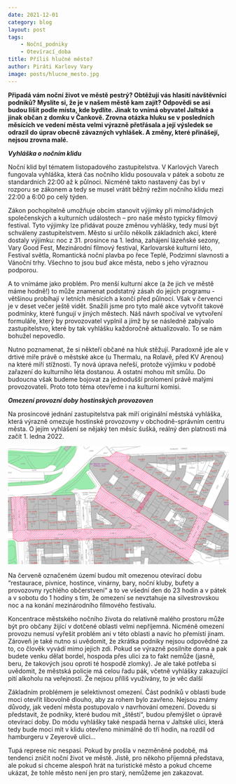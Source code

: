```yaml
---
date: 2021-12-01
category: blog
layout: post
tags:
    - Noční_podniky
    - Otevírací_doba
title: Příliš hlučné město?
author: Piráti Karlovy Vary
image: posts/hlucne_mesto.jpg
---
```

**Připadá vám noční život ve městě pestrý? Obtěžují vás hlasití návštěvníci podniků? Myslíte si, že je v našem městě kam zajít? Odpovědi se asi budou lišit podle místa, kde bydlíte. Jinak to vnímá obyvatel Jaltské a jinak občan z domku v Čankově. Zrovna otázka hluku se v posledních měsících ve vedení města velmi výrazně přetřásala a její výsledek se odrazil do úprav obecně závazných vyhlášek. A změny, které přinášejí, nejsou zrovna malé.**

***Vyhláška o nočním klidu***

Noční klid byl tématem listopadového zastupitelstva. V Karlových Varech fungovala vyhláška, která čas nočního klidu posouvala v pátek a sobotu ze standardních 22:00 až k půlnoci. Nicméně takto nastavený čas byl v rozporu se zákonem a tedy se musel vrátit běžný režim nočního klidu mezi 22:00 a 6:00 po celý týden.

Zákon pochopitelně umožňuje obcím stanovit výjimky při mimořádných společenských a kulturních událostech – pro naše město typicky filmový festival. Tyto výjimky lze přidávat pouze změnou vyhlášky, tedy musí být schváleny zastupitelstvem. Město si určilo několik základních akcí, které dostaly výjimku: noc z 31. prosince na 1. ledna, zahájení lázeňské sezony, Vary Good Fest, Mezinárodní filmový festival, Karlovarské kulturní léto, Festival světla, Romantická noční plavba po řece Teplé, Podzimní slavnosti a Vánoční trhy. Všechno to jsou buď akce města, nebo s jeho výraznou podporou.

A to vnímáme jako problém. Pro menší kulturní akce (a že jich ve městě máme hodně!) to může znamenat podstatný zásah do jejich programu - většinou probíhají v letních měsících a končí před půlnocí. Však v červenci je v deset večer ještě vidět. Snažili jsme pro tyto malé akce vytvořit takové podmínky, které fungují v jiných městech. Náš návrh spočíval ve vytvoření formuláře, který by provozovatel vyplnil a jímž by se následně zabývalo zastupitelstvo, které by tak vyhlášku každoročně aktualizovalo. To se nám bohužel nepovedlo.

Nutno poznamenat, že si někteří občané na hluk stěžují. Paradoxně jde ale v drtivé míře právě o městské akce (u Thermalu, na Rolavě, před KV Arenou) na které míří stížnosti. Ty nová úprava neřeší, protože výjimku v podobě zařazení do kulturního léta dostanou. A ostatní mohou mít smůlu. Do budoucna však budeme bojovat za jednodušší prolomení právě malými provozovateli. Proto toto téma otevřeme i na kulturní komisi.

***Omezení provozní doby hostinských provozoven***

Na prosincové jednání zastupitelstva pak míří originální městská vyhláška, která výrazně omezuje hostinské provozovny v obchodně-správním centru města. O jejím vyhlášení se nějaký ten měsíc šušká, reálný den platnosti má začít 1. ledna 2022.

![Ve vyznačené oblasti budou muset podniky omezit otevírací dobu](/assets/img/posts/zakazana_oblast.png)

Na červeně označeném území budou mít omezenou otevírací dobu “restaurace, pivnice, hostince, vinárny, bary, noční kluby, bufety a provozovny rychlého občerstvení“ a to ve všední den do 23 hodin a v pátek a v sobotu do 1 hodiny s tím, že omezení se nevztahuje na silvestrovskou noc a na konání mezinárodního filmového festivalu.

Koncentrace městského nočního života do relativně malého prostoru může být pro občany žijící v dotčené oblasti velmi nepříjemná. Nicméně omezení provozu nemusí vyřešit problém ani v této oblasti a navíc ho přemístí jinam. Zároveň je také nutno si uvědomit, že zkrátka podniky nejsou odpovědné za to, co člověk vyvádí mimo jejich zdi. Pokud se výrazně posilníte doma a pak budete venku dělat bordel, hospoda přes ulici za to fakt nemůže (jasně, beru, že takových jsou oproti té hospodě zlomky). Je ale také potřeba si uvědomit, že městská policie má celou řadu pák, včetně vyhlášky zakazující pití alkoholu na veřejnosti. Že nejsou příliš využívány, to je věc další

Základním problémem je selektivnost omezení. Část podniků v oblasti bude moci otevřít libovolně dlouho, aby za rohem bylo zavřeno. Nejsou známy důvody, jak vedení města postupovalo v navrhování omezení. Dovedu si představit, že podniky, které budou mít „štěstí“, budou přemýšlet o úpravě otevírací doby. Do módu vyhlášky také nespadá herna v Jaltské ulici, která tedy bude moci mít v klidu otevřeno minimálně do tří hodin, na rozdíl od hamburgeru v Zeyerově ulici…

Tupá represe nic nespasí. Pokud by prošla v nezměněné podobě, má tendenci zničit noční život ve městě. Jistě, pro někoho příjemná představa, ale pokud si chceme alespoň hrát na turistické město a pokud chceme ukázat, že tohle město není jen pro starý, nemůžeme jen zakazovat.
